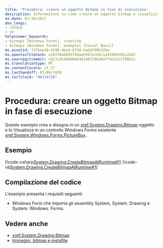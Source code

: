 ```yaml
---
title: 'Procedura: creare un oggetto Bitmap in fase di esecuzione'
description: Informazioni su come creare un oggetto bitmap e visualizzarlo in un controllo Windows Forms PictureBox esistente.
ms.date: 03/30/2017
dev_langs:
- csharp
- vb
helpviewer_keywords:
- bitmaps [Windows Forms], creating
- bitmaps [Windows Forms], examples [Visual Basic]
ms.assetid: 737bae30-e599-4e1d-bf30-bab8280b32be
ms.openlocfilehash: e18f58abb93744aeb567ec8dc1a41004565c2bd3
ms.sourcegitcommit: cb27c01a8b0b4630148374638aff4e2221f90b22
ms.translationtype: MT
ms.contentlocale: it-IT
ms.lasthandoff: 07/09/2020
ms.locfileid: "86174718"
---
```

# <a name="how-to-create-a-bitmap-at-run-time"></a>Procedura: creare un oggetto Bitmap in fase di esecuzione
Questo esempio crea e disegna in un <xref:System.Drawing.Bitmap> oggetto e lo Visualizza in un controllo Windows Forms esistente <xref:System.Windows.Forms.PictureBox> .  
  
## <a name="example"></a>Esempio  
 [!code-csharp[System.Drawing.CreateBitmapAtRuntime#1](~/samples/snippets/csharp/VS_Snippets_Winforms/System.Drawing.CreateBitmapAtRuntime/CS/Form1.cs#1)]
 [!code-vb[System.Drawing.CreateBitmapAtRuntime#1](~/samples/snippets/visualbasic/VS_Snippets_Winforms/System.Drawing.CreateBitmapAtRuntime/VB/Form1.vb#1)]  
  
## <a name="compiling-the-code"></a>Compilazione del codice  
 L'esempio presenta i requisiti seguenti:  
  
- Windows Form che importa gli assembly System, System. Drawing e System. Windows. Forms.  
  
## <a name="see-also"></a>Vedere anche

- <xref:System.Drawing.Bitmap>
- [Immagini, bitmap e metafile](images-bitmaps-and-metafiles.md)
